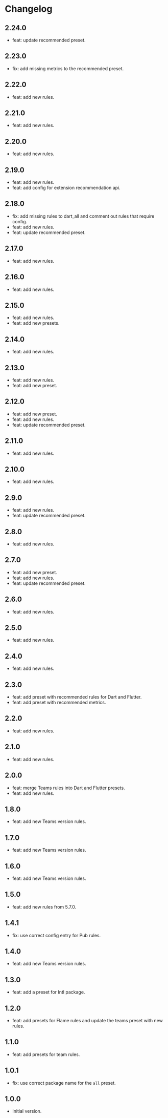 # Changelog

## 2.24.0

- feat: update recommended preset.

## 2.23.0

- fix: add missing metrics to the recommended preset.

## 2.22.0

- feat: add new rules.

## 2.21.0

- feat: add new rules.

## 2.20.0

- feat: add new rules.

## 2.19.0

- feat: add new rules.
- feat: add config for extension recommendation api.

## 2.18.0

- fix: add missing rules to dart_all and comment out rules that require config.
- feat: add new rules.
- feat: update recommended preset.

## 2.17.0

- feat: add new rules.

## 2.16.0

- feat: add new rules.

## 2.15.0

- feat: add new rules.
- feat: add new presets.

## 2.14.0

- feat: add new rules.

## 2.13.0

- feat: add new rules.
- feat: add new preset.

## 2.12.0

- feat: add new preset.
- feat: add new rules.
- feat: update recommended preset.

## 2.11.0

- feat: add new rules.

## 2.10.0

- feat: add new rules.

## 2.9.0

- feat: add new rules.
- feat: update recommended preset.

## 2.8.0

- feat: add new rules.

## 2.7.0

- feat: add new preset.
- feat: add new rules.
- feat: update recommended preset.

## 2.6.0

- feat: add new rules.

## 2.5.0

- feat: add new rules.

## 2.4.0

- feat: add new rules.

## 2.3.0

- feat: add preset with recommended rules for Dart and Flutter.
- feat: add preset with recommended metrics.

## 2.2.0

- feat: add new rules.

## 2.1.0

- feat: add new rules.

## 2.0.0

- feat: merge Teams rules into Dart and Flutter presets.
- feat: add new rules.

## 1.8.0

- feat: add new Teams version rules.

## 1.7.0

- feat: add new Teams version rules.

## 1.6.0

- feat: add new Teams version rules.

## 1.5.0

- feat: add new rules from 5.7.0.

## 1.4.1

- fix: use correct config entry for Pub rules.

## 1.4.0

- feat: add new Teams version rules.

## 1.3.0

- feat: add a preset for Intl package.

## 1.2.0

- feat: add presets for Flame rules and update the teams preset with new rules.

## 1.1.0

- feat: add presets for team rules.

## 1.0.1

- fix: use correct package name for the `all` preset.

## 1.0.0

- Initial version.
